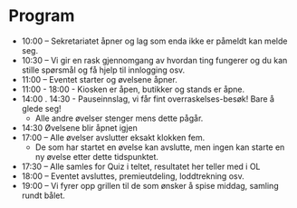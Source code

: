 # Program

- 10:00 – Sekretariatet åpner og lag som enda ikke er påmeldt kan melde seg.
- 10:30 – Vi gir en rask gjennomgang av hvordan ting fungerer og du kan stille spørsmål og få hjelp til innlogging osv.
- 11:00 – Eventet starter og øvelsene åpner.
- 11:00 - 18:00 - Kiosken er åpen, butikker og stands er åpne.
- 14:00 . 14:30 - Pauseinnslag, vi får fint overraskelses-besøk! Bare å glede seg!
  - Alle andre øvelser stenger mens dette pågår.
- 14:30 Øvelsene blir åpnet igjen
- 17:00 – Alle øvelser avslutter eksakt klokken fem.
  - De som har startet en øvelse kan avslutte, men ingen kan starte en ny øvelse etter dette tidspunktet.
- 17:30 – Alle samles for Quiz i teltet, resultatet her teller med i OL
- 18:00 – Eventet avsluttes, premieutdeling, loddtrekning osv.
- 19:00 – Vi fyrer opp grillen til de som ønsker å spise middag, samling rundt bålet.
